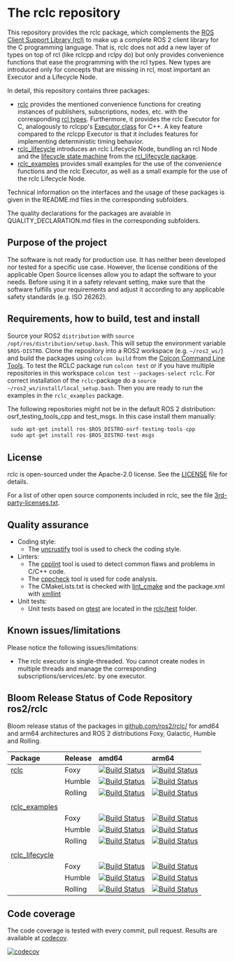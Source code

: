 # The rclc repository
This repository provides the rclc package, which complements the [ROS Client Support Library (rcl)](https://github.com/ros2/rcl/) to make up a complete ROS 2 client library for the C programming language. That is, rclc does not add a new layer of types on top of rcl (like rclcpp and rclpy do) but only provides convenience functions that ease the programming with the rcl types. New types are introduced only for concepts that are missing in rcl, most important an Executor and a Lifecycle Node.

In detail, this repository contains three packages:

- [rclc](rclc/) provides the mentioned convenience functions for creating instances of publishers, subscriptions, nodes, etc. with the corresponding [rcl types](https://github.com/ros2/rcl/tree/master/rcl/include/rcl). Furthermore, it provides the rclc Executor for C, analogously to rclcpp's [Executor class](https://github.com/ros2/rclcpp/blob/master/rclcpp/include/rclcpp/executor.hpp) for C++. A key feature compared to the rclcpp Executor is that it includes features for implementing deterministic timing behavior.
- [rclc_lifecycle](rclc_lifecycle/) introduces an rclc Lifecycle Node, bundling an rcl Node and the [lifecycle state machine](http://design.ros2.org/articles/node_lifecycle.html) from the [rcl_lifecycle package](https://github.com/ros2/rcl/tree/master/rcl_lifecycle).
- [rclc_examples](rclc_examples/) provides small examples for the use of the convenience functions and the rclc Executor, as well as a small example for the use of the rclc Lifecycle Node.

Technical information on the interfaces and the usage of these packages is given in the README.md files in the corresponding subfolders.

The quality declarations for the packages are avaiable in QUALITY_DECLARATION.md files in the corresponding subfolders.

## Purpose of the project

The software is not ready for production use. It has neither been developed nor tested for a specific use case. However, the license conditions of the applicable Open Source licenses allow you to adapt the software to your needs. Before using it in a safety relevant setting, make sure that the software fulfills your requirements and adjust it according to any applicable safety standards (e.g. ISO 26262).

## Requirements, how to build, test and install

Source your ROS2 `distribution` with `source /opt/ros/distribution/setup.bash`. This will setup the environment variable `$ROS-DISTRO`.
Clone the repository into a ROS2 workspace (e.g. `~/ros2_ws/`) and build the packages using `colcon build` from the [Colcon Command Line Tools](https://colcon.readthedocs.io/en/released/). To test the RCLC package run `colcon test` or if you have multiple repositories in this workspace `colcon test --packages-select rclc`. For correct installation of the `rclc`-package do a `source ~/ros2_ws/install/local_setup.bash`. Then you are ready to run the examples in the `rclc_examples` package.

The following repositories might not be in the default ROS 2 distribution: osrf_testing_tools_cpp and test_msgs. In this case install them manually:

```C
 sudo apt-get install ros-$ROS_DISTRO-osrf-testing-tools-cpp
 sudo apt-get install ros-$ROS_DISTRO-test-msgs
```

## License

rclc is open-sourced under the Apache-2.0 license. See the [LICENSE](LICENSE) file for details.

For a list of other open source components included in rclc, see the file [3rd-party-licenses.txt](3rd-party-licenses.txt).

## Quality assurance

*   Coding style:
    *   The [uncrustify](https://github.com/uncrustify/uncrustify) tool is used to check the coding style.
*   Linters:
    *   The [cpplint](https://github.com/google/styleguide/tree/gh-pages/cpplint) tool is used to detect common flaws and problems in C/C++ code.
    * The [cppcheck](http://cppcheck.sourceforge.net/) tool is used for code analysis.
    *   The CMakeLists.txt is checked with [lint_cmake](https://pypi.org/project/cmakelint/) and the package.xml with [xmllint](http://xmlsoft.org/xmllint.html)
*   Unit tests:
    *   Unit tests based on [gtest](https://github.com/google/googletest) are located in the [rclc/test](rclc/test) folder.

## Known issues/limitations

Please notice the following issues/limitations:

*   The rclc executor is single-threaded. You cannot create nodes in multiple threads and manage the corresponding subscriptions/services/etc. by one executor.

## Bloom Release Status of Code Repository ros2/rclc

Bloom release status of the packages in [github.com/ros2/rclc/](https://github.com/ros2/rclc) for amd64 and arm64 architectures and ROS 2 distributions Foxy, Galactic, Humble and Rolling.

|Package | Release | amd64 | arm64 | 
|:--     |  :--    |  :--  |  :--  | 
| [rclc](https://github.com/ros2/rclc/tree/master/rclc) | Foxy | [![Build Status](https://build.ros2.org/buildStatus/icon?job=Fbin_uF64__rclc__ubuntu_focal_amd64__binary)](https://build.ros2.org/job/Fbin_uF64__rclc__ubuntu_focal_amd64__binary/) | [![Build Status](https://build.ros2.org/buildStatus/icon?job=Fbin_ubv8_uFv8__rclc__ubuntu_focal_arm64__binary)](https://build.ros2.org/job/Fbin_ubv8_uFv8__rclc__ubuntu_focal_arm64__binary/) |
| | Humble | [![Build Status](https://build.ros2.org/buildStatus/icon?job=Hbin_uJ64__rclc__ubuntu_jammy_amd64__binary)](https://build.ros2.org/job/Hbin_uJ64__rclc__ubuntu_jammy_amd64__binary/) | [![Build Status](https://build.ros2.org/buildStatus/icon?job=Hbin_ujv8_uJv8__rclc__ubuntu_jammy_arm64__binary)](https://build.ros2.org/job/Hbin_ujv8_uJv8__rclc__ubuntu_jammy_arm64__binary/) |
| | Rolling| [![Build Status](https://build.ros2.org/buildStatus/icon?job=Rbin_uJ64__rclc__ubuntu_jammy_amd64__binary)](https://build.ros2.org/job/Rbin_uJ64__rclc__ubuntu_jammy_amd64__binary/) | [![Build Status](https://build.ros2.org/buildStatus/icon?job=Rbin_ujv8_uJv8__rclc__ubuntu_jammy_arm64__binary)](https://build.ros2.org/job/Rbin_ujv8_uJv8__rclc__ubuntu_jammy_arm64__binary/) |
|     |     |   |   |    
| [rclc_examples](https://github.com/ros2/rclc/tree/master/rclc_examples)  
| | Foxy | [![Build Status](https://build.ros2.org/buildStatus/icon?job=Fbin_uF64__rclc_examples__ubuntu_focal_amd64__binary)](https://build.ros2.org/job/Fbin_uF64__rclc_examples__ubuntu_focal_amd64__binary/)  | [![Build Status](https://build.ros2.org/buildStatus/icon?job=Fbin_ubv8_uFv8__rclc_examples__ubuntu_focal_arm64__binary)](https://build.ros2.org/job/Fbin_ubv8_uFv8__rclc_examples__ubuntu_focal_arm64__binary/) | 
| | Humble | [![Build Status](https://build.ros2.org/buildStatus/icon?job=Hbin_uJ64__rclc_examples__ubuntu_jammy_amd64__binary)](https://build.ros2.org/job/Hbin_uJ64__rclc_examples__ubuntu_jammy_amd64__binary/) |  [![Build Status](https://build.ros2.org/buildStatus/icon?job=Hbin_ujv8_uJv8__rclc_examples__ubuntu_jammy_arm64__binary)](https://build.ros2.org/job/Hbin_ujv8_uJv8__rclc_examples__ubuntu_jammy_arm64__binary/) |
| | Rolling| [![Build Status](https://build.ros2.org/buildStatus/icon?job=Rbin_uJ64__rclc_examples__ubuntu_jammy_amd64__binary)](https://build.ros2.org/job/Rbin_uJ64__rclc_examples__ubuntu_jammy_amd64__binary/) |  [![Build Status](https://build.ros2.org/buildStatus/icon?job=Rbin_ujv8_uJv8__rclc_examples__ubuntu_jammy_arm64__binary)](https://build.ros2.org/job/Rbin_ujv8_uJv8__rclc_examples__ubuntu_jammy_arm64__binary/) | 
|     |     |   |   |    
| [rclc_lifecycle](https://github.com/ros2/rclc/tree/master/rclc_lifecycle) 
| | Foxy | [![Build Status](https://build.ros2.org/buildStatus/icon?job=Fbin_uF64__rclc_lifecycle__ubuntu_focal_amd64__binary)](https://build.ros2.org/job/Fbin_uF64__rclc_lifecycle__ubuntu_focal_amd64__binary/) | [![Build Status](https://build.ros2.org/buildStatus/icon?job=Fbin_ubv8_uFv8__rclc_lifecycle__ubuntu_focal_arm64__binary)](https://build.ros2.org/job/Fbin_ubv8_uFv8__rclc_lifecycle__ubuntu_focal_arm64__binary/) | 
| | Humble | [![Build Status](https://build.ros2.org/buildStatus/icon?job=Hbin_uJ64__rclc_lifecycle__ubuntu_jammy_amd64__binary)](https://build.ros2.org/job/Hbin_uJ64__rclc_lifecycle__ubuntu_jammy_amd64__binary/)|  [![Build Status](https://build.ros2.org/buildStatus/icon?job=Hbin_ujv8_uJv8__rclc_lifecycle__ubuntu_jammy_arm64__binary)](https://build.ros2.org/job/Hbin_ujv8_uJv8__rclc_lifecycle__ubuntu_jammy_arm64__binary/) |
| | Rolling | [![Build Status](https://build.ros2.org/buildStatus/icon?job=Rbin_uJ64__rclc_lifecycle__ubuntu_jammy_amd64__binary)](https://build.ros2.org/job/Rbin_uJ64__rclc_lifecycle__ubuntu_jammy_amd64__binary/) | [![Build Status](https://build.ros2.org/buildStatus/icon?job=Rbin_ujv8_uJv8__rclc_lifecycle__ubuntu_jammy_arm64__binary)](https://build.ros2.org/job/Rbin_ujv8_uJv8__rclc_lifecycle__ubuntu_jammy_arm64__binary/) 

## Code coverage
The code coverage is tested with every commit, pull request. Results are available at [codecov](https://app.codecov.io/gh/ros2/rclc/branch/foxy/).

[![codecov](https://codecov.io/gh/ros2/rclc/branch/foxy/graph/badge.svg?token=QzyykDh4zF)](https://codecov.io/gh/ros2/rclc)
